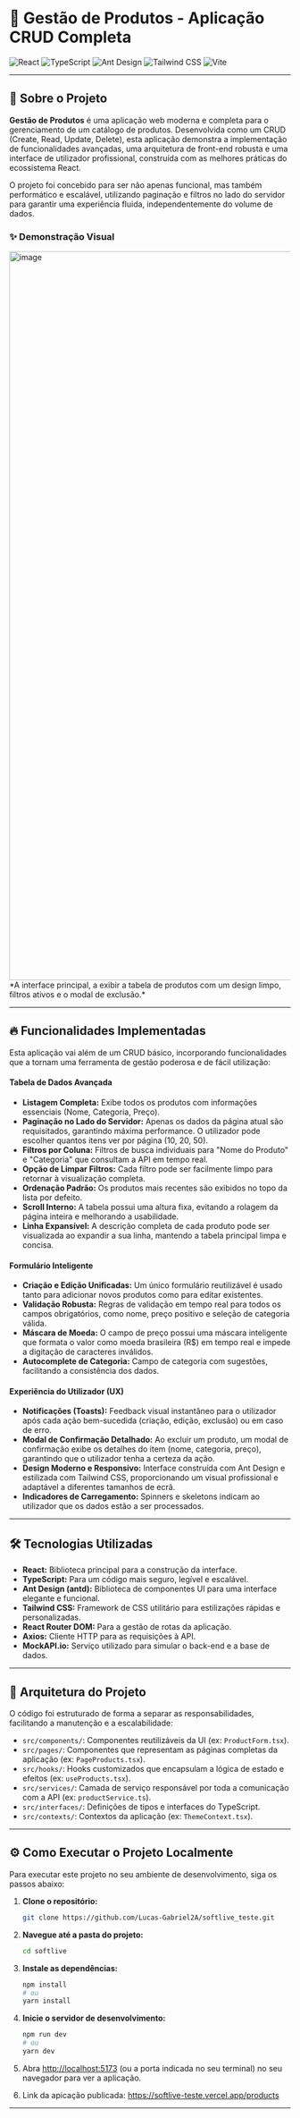 # 🚀 Gestão de Produtos - Aplicação CRUD Completa

![React](https://img.shields.io/badge/React-18.2.0-61DAFB?logo=react)
![TypeScript](https://img.shields.io/badge/TypeScript-5.0.2-3178C6?logo=typescript)
![Ant Design](https://img.shields.io/badge/Ant%20Design-5.12.5-1677FF?logo=antdesign)
![Tailwind CSS](https://img.shields.io/badge/Tailwind%20CSS-3.3.2-38B2AC?logo=tailwind-css)
![Vite](https://img.shields.io/badge/Vite-4.4.5-646CFF?logo=vite)

---

## 📖 Sobre o Projeto

**Gestão de Produtos** é uma aplicação web moderna e completa para o gerenciamento de um catálogo de produtos. Desenvolvida como um CRUD (Create, Read, Update, Delete), esta aplicação demonstra a implementação de funcionalidades avançadas, uma arquitetura de front-end robusta e uma interface de utilizador profissional, construída com as melhores práticas do ecossistema React.

O projeto foi concebido para ser não apenas funcional, mas também performático e escalável, utilizando paginação e filtros no lado do servidor para garantir uma experiência fluida, independentemente do volume de dados.

### ✨ Demonstração Visual

<img width="2918" height="1304" alt="image" src="https://github.com/user-attachments/assets/de035b39-614e-4451-97db-863541e45316" />
*A interface principal, a exibir a tabela de produtos com um design limpo, filtros ativos e o modal de exclusão.*

---

## 🔥 Funcionalidades Implementadas

Esta aplicação vai além de um CRUD básico, incorporando funcionalidades que a tornam uma ferramenta de gestão poderosa e de fácil utilização:

#### Tabela de Dados Avançada
-   **Listagem Completa:** Exibe todos os produtos com informações essenciais (Nome, Categoria, Preço).
-   **Paginação no Lado do Servidor:** Apenas os dados da página atual são requisitados, garantindo máxima performance. O utilizador pode escolher quantos itens ver por página (10, 20, 50).
-   **Filtros por Coluna:** Filtros de busca individuais para "Nome do Produto" e "Categoria" que consultam a API em tempo real.
-   **Opção de Limpar Filtros:** Cada filtro pode ser facilmente limpo para retornar à visualização completa.
-   **Ordenação Padrão:** Os produtos mais recentes são exibidos no topo da lista por defeito.
-   **Scroll Interno:** A tabela possui uma altura fixa, evitando a rolagem da página inteira e melhorando a usabilidade.
-   **Linha Expansível:** A descrição completa de cada produto pode ser visualizada ao expandir a sua linha, mantendo a tabela principal limpa e concisa.

#### Formulário Inteligente
-   **Criação e Edição Unificadas:** Um único formulário reutilizável é usado tanto para adicionar novos produtos como para editar existentes.
-   **Validação Robusta:** Regras de validação em tempo real para todos os campos obrigatórios, como nome, preço positivo e seleção de categoria válida.
-   **Máscara de Moeda:** O campo de preço possui uma máscara inteligente que formata o valor como moeda brasileira (R$) em tempo real e impede a digitação de caracteres inválidos.
-   **Autocomplete de Categoria:** Campo de categoria com sugestões, facilitando a consistência dos dados.

#### Experiência do Utilizador (UX)
-   **Notificações (Toasts):** Feedback visual instantâneo para o utilizador após cada ação bem-sucedida (criação, edição, exclusão) ou em caso de erro.
-   **Modal de Confirmação Detalhado:** Ao excluir um produto, um modal de confirmação exibe os detalhes do item (nome, categoria, preço), garantindo que o utilizador tenha a certeza da ação.
-   **Design Moderno e Responsivo:** Interface construída com Ant Design e estilizada com Tailwind CSS, proporcionando um visual profissional e adaptável a diferentes tamanhos de ecrã.
-   **Indicadores de Carregamento:** Spinners e skeletons indicam ao utilizador que os dados estão a ser processados.

---

## 🛠️ Tecnologias Utilizadas

-   **React:** Biblioteca principal para a construção da interface.
-   **TypeScript:** Para um código mais seguro, legível e escalável.
-   **Ant Design (antd):** Biblioteca de componentes UI para uma interface elegante e funcional.
-   **Tailwind CSS:** Framework de CSS utilitário para estilizações rápidas e personalizadas.
-   **React Router DOM:** Para a gestão de rotas da aplicação.
-   **Axios:** Cliente HTTP para as requisições à API.
-   **MockAPI.io:** Serviço utilizado para simular o back-end e a base de dados.

---

## 📂 Arquitetura do Projeto

O código foi estruturado de forma a separar as responsabilidades, facilitando a manutenção e a escalabilidade:

-   `src/components/`: Componentes reutilizáveis da UI (ex: `ProductForm.tsx`).
-   `src/pages/`: Componentes que representam as páginas completas da aplicação (ex: `PageProducts.tsx`).
-   `src/hooks/`: Hooks customizados que encapsulam a lógica de estado e efeitos (ex: `useProducts.tsx`).
-   `src/services/`: Camada de serviço responsável por toda a comunicação com a API (ex: `productService.ts`).
-   `src/interfaces/`: Definições de tipos e interfaces do TypeScript.
-   `src/contexts/`: Contextos da aplicação (ex: `ThemeContext.tsx`).

---

## ⚙️ Como Executar o Projeto Localmente

Para executar este projeto no seu ambiente de desenvolvimento, siga os passos abaixo:

1.  **Clone o repositório:**
    ```bash
    git clone https://github.com/Lucas-Gabriel2A/softlive_teste.git
    ```

2.  **Navegue até a pasta do projeto:**
    ```bash
    cd softlive
    ```

3.  **Instale as dependências:**
    ```bash
    npm install
    # ou
    yarn install
    ```

4.  **Inicie o servidor de desenvolvimento:**
    ```bash
    npm run dev
    # ou
    yarn dev
    ```

5.  Abra [http://localhost:5173](http://localhost:5173) (ou a porta indicada no seu terminal) no seu navegador para ver a aplicação.
6.  Link da apicação publicada: https://softlive-teste.vercel.app/products
---

